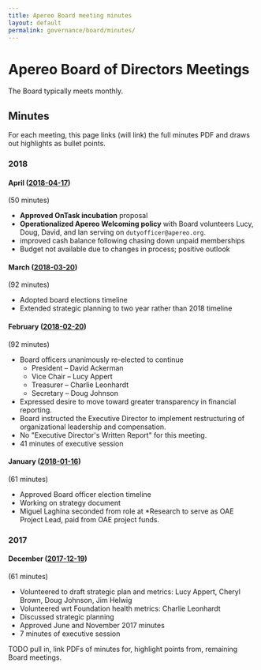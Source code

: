 ```yaml
---
title: Apereo Board meeting minutes
layout: default
permalink: governance/board/minutes/
---
```


# Apereo Board of Directors Meetings

The Board typically meets monthly.

## Minutes

For each meeting, this page links (will link) the full minutes PDF and draws out
highlights as bullet points.

### 2018

#### April ([2018-04-17](./2018-04-17-Apereo-Board-Minutes-002.pdf))

(50 minutes)

+ **Approved OnTask incubation** proposal
+ **Operationalized Apereo Welcoming policy** with Board volunteers Lucy, Doug,
  David, and Ian serving on `dutyofficer@apereo.org`.
+ improved cash balance following chasing down unpaid memberships
+ Budget not available due to changes in process; positive outlook

#### March ([2018-03-20](./2018-03-20-Apereo-Board-Minutes-001.pdf))

(92 minutes)

+ Adopted board elections timeline
+ Extended strategic planning to two year rather than 2018 timeline

#### February ([2018-02-20](./2018-02-20-Apereo-Board-Minutes-002.pdf))

(92 minutes)

+ Board officers unanimously re-elected to continue
  + President – David Ackerman
  + Vice Chair – Lucy Appert
  + Treasurer – Charlie Leonhardt
  + Secretary – Doug Johnson
+ Expressed desire to move toward greater transparency in financial reporting.
+ Board instructed the Executive Director to implement restructuring of
  organizational leadership and compensation.
+ No "Executive Director's Written Report" for this meeting.
+ 41 minutes of executive session

#### January ([2018-01-16](./2018-01-16-Apereo-Board-Minutes.pdf))

(61 minutes)

+ Approved Board officer election timeline
+ Working on strategy document
+ Miguel Laghina seconded from role at *Research to serve as OAE Project Lead,
  paid from OAE project funds.

### 2017

#### December ([2017-12-19](./2017-12-19-Apereo-Board-Minutes-002.pdf))

(61 minutes)

+ Volunteered to draft strategic plan and metrics: Lucy Appert, Cheryl Brown,
  Doug Johnson, Jim Helwig
+ Volunteered wrt Foundation health metrics: Charlie Leonhardt
+ Discussed strategic planning
+ Approved June and November 2017 minutes
+ 7 minutes of executive session

TODO pull in, link PDFs of minutes for, highlight points from, remaining Board
meetings.
